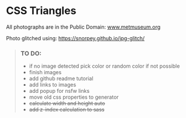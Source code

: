 # CSS Triangles

All photographs are in the Public Domain:
www.metmuseum.org

Photo glitched using:
https://snorpey.github.io/jpg-glitch/

> ### TO DO:
> - if no image detected pick color or random color if not possible
> - finish images
> - add github readme tutorial
> - add links to images
> - add popup for nsfw links
> - move old css properties to generator
> - ~~calculate width and height auto~~
> - ~~add z-index calculation to sass~~